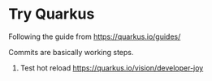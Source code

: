# Try Quarkus

Following the guide from https://quarkus.io/guides/

Commits are basically working steps.

1. Test hot reload https://quarkus.io/vision/developer-joy
